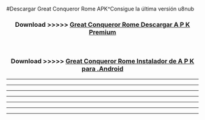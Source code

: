 #Descargar Great Conqueror Rome  APK^Consigue la última versión u8nub



<div align="center">
<h3>Download >>>>> <a href="https://es-sites.web.app/?es= Great Conqueror Rome ">Great Conqueror Rome  Descargar A P K Premium</a></h3><br>

<h3>Download >>>>> <a href="https://es-sites.web.app/?es= Great Conqueror Rome ">Great Conqueror Rome  Instalador de A P K para .Android</a></h3>
</div>


----------------------------------------------------------

----------------------------------------------------------

----------------------------------------------------------

----------------------------------------------------------

----------------------------------------------------------

----------------------------------------------------------

----------------------------------------------------------


